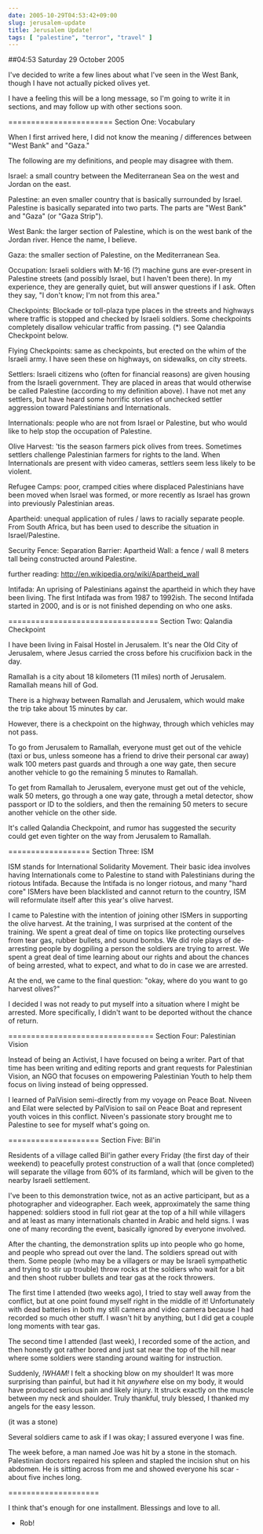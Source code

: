 ```yaml
---
date: 2005-10-29T04:53:42+09:00
slug: jerusalem-update
title: Jerusalem Update!
tags: [ "palestine", "terror", "travel" ]
---
```


##04:53 Saturday 29 October 2005

I've decided to write a few lines about what I've seen in the West Bank, though I have not actually picked olives yet.

I have a feeling this will be a long message, so I'm going to write it in sections, and may follow up with other sections soon.

=======================
Section One: Vocabulary

When I first arrived here, I did not know the meaning / differences between "West Bank" and "Gaza."

The following are my definitions, and people may disagree with them.

Israel: a small country between the Mediterranean Sea on the west and Jordan on the east.

Palestine: an even smaller country that is basically surrounded by Israel.  Palestine is basically separated into two parts.  The parts are "West Bank" and "Gaza" (or "Gaza Strip").

West Bank: the larger section of Palestine, which is on the west bank of the Jordan river.  Hence the name, I believe.

Gaza: the smaller section of Palestine, on the Mediterranean Sea.

Occupation: Israeli soldiers with M-16 (?) machine guns are ever-present in Palestine streets (and possibly Israel, but I haven't been there).  In my experience, they are generally quiet, but will answer questions if I ask.  Often they say, "I don't know; I'm not from this area."

Checkpoints: Blockade or toll-plaza type places in the streets and highways where traffic is stopped and checked by Israeli soldiers. Some checkpoints completely disallow vehicular traffic from passing. (*) see Qalandia Checkpoint below.

Flying Checkpoints: same as checkpoints, but erected on the whim of the Israeli army.  I have seen these on highways, on sidewalks, on city streets.

Settlers: Israeli citizens who (often for financial reasons) are given housing from the Israeli government.  They are placed in areas that would otherwise be called Palestine (according to my definition above).  I have not met any settlers, but have heard some horrific stories of unchecked settler aggression toward Palestinians and Internationals.

Internationals: people who are not from Israel or Palestine, but who would like to help stop the occupation of Palestine.

Olive Harvest: 'tis the season farmers pick olives from trees. Sometimes settlers challenge Palestinian farmers for rights to the land.  When Internationals are present with video cameras, settlers seem less likely to be violent.

Refugee Camps: poor, cramped cities where displaced Palestinians have been moved when Israel was formed, or more recently as Israel has grown into previously Palestinian areas.

Apartheid: unequal application of rules / laws to racially separate people.  From South Africa, but has been used to describe the situation in Israel/Palestine.

Security Fence:
Separation Barrier:
Apartheid Wall:  a fence / wall 8 meters tall being constructed around Palestine.

further reading: http://en.wikipedia.org/wiki/Apartheid_wall

Intifada: An uprising of Palestinians against the apartheid in which they have been living.  The first Intifada was from 1987 to 1992ish. The second Intifada started in 2000, and is or is not finished depending on who one asks.

=================================
Section Two:  Qalandia Checkpoint

I have been living in Faisal Hostel in Jerusalem.  It's near the Old City of Jerusalem, where Jesus carried the cross before his crucifixion back in the day.

Ramallah is a city about 18 kilometers (11 miles) north of Jerusalem. Ramallah means hill of God.

There is a highway between Ramallah and Jerusalem, which would make the trip take about 15 minutes by car.

However, there is a checkpoint on the highway, through which vehicles may not pass.

To go from Jerusalem to Ramallah, everyone must get out of the vehicle (taxi or bus, unless someone has a friend to drive their personal car away) walk 100 meters past guards and through a one way gate, then secure another vehicle to go the remaining 5 minutes to Ramallah.

To get from Ramallah to Jerusalem, everyone must get out of the vehicle, walk 50 meters, go through a one way gate, through a metal detector, show passport or ID to the soldiers, and then the remaining 50 meters to secure another vehicle on the other side.

It's called Qalandia Checkpoint, and rumor has suggested the security could get even tighter on the way from Jerusalem to Ramallah.

==================
Section Three: ISM

ISM stands for International Solidarity Movement.  Their basic idea involves having Internationals come to Palestine to stand with Palestinians during the riotous Intifada.  Because the Intifada is no longer riotous, and many "hard core" ISMers have been blacklisted and cannot return to the country, ISM will reformulate itself after this year's olive harvest.

I came to Palestine with the intention of joining other ISMers in supporting the olive harvest.  At the training, I was surprised at the content of the training.  We spent a great deal of time on topics like protecting ourselves from tear gas, rubber bullets, and sound bombs. We did role plays of de-arresting people by dogpiling a person the soldiers are trying to arrest.  We spent a great deal of time learning about our rights and about the chances of being arrested, what to expect, and what to do in case we are arrested.

At the end, we came to the final question: "okay, where do you want to go harvest olives?"

I decided I was not ready to put myself into a situation where I might be arrested.  More specifically, I didn't want to be deported without the chance of return.

================================
Section Four: Palestinian Vision

Instead of being an Activist, I have focused on being a writer.  Part of that time has been writing and editing reports and grant requests for Palestinian Vision, an NGO that focuses on empowering Palestinian Youth to help them focus on living instead of being oppressed.

I learned of PalVision semi-directly from my voyage on Peace Boat. Niveen and Eilat were selected by PalVision to sail on Peace Boat and represent youth voices in this conflict.  Niveen's passionate story brought me to Palestine to see for myself what's going on.

====================
Section Five: Bil'in

Residents of a village called Bil'in gather every Friday (the first day of their weekend) to peacefully protest construction of a wall that (once completed) will separate the village from 60% of its farmland, which will be given to the nearby Israeli settlement.

I've been to this demonstration twice, not as an active participant, but as a photographer and videographer.  Each week, approximately the same thing happened: soldiers stood in full riot gear at the top of a hill while villagers and at least as many internationals chanted in Arabic and held signs.  I was one of many recording the event, basically ignored by everyone involved.

After the chanting, the demonstration splits up into people who go home, and people who spread out over the land.  The soldiers spread out with them.  Some people (who may be a villagers or may be Israeli sympathetic and trying to stir up trouble) throw rocks at the soldiers who wait for a bit and then shoot rubber bullets and tear gas at the rock throwers.

The first time I attended (two weeks ago), I tried to stay well away from the conflict, but at one point found myself right in the middle of it!  Unfortunately with dead batteries in both my still camera and video camera because I had recorded so much other stuff.  I wasn't hit by anything, but I did get a couple long moments with tear gas.

The second time I attended (last week), I recorded some of the action, and then honestly got rather bored and just sat near the top of the hill near where some soldiers were standing around waiting for instruction.

Suddenly, _!*WHAM*!_ I felt a shocking blow on my shoulder!  It was more surprising than painful, but had it hit *anywhere* else on my body, it would have produced serious pain and likely injury.  It struck exactly on the muscle between my neck and shoulder.  Truly thankful, truly blessed, I thanked my angels for the easy lesson.

(it was a stone)

Several soldiers came to ask if I was okay; I assured everyone I was fine.

The week before, a man named Joe was hit by a stone in the stomach. Palestinian doctors repaired his spleen and stapled the incision shut on his abdomen.  He is sitting across from me and showed everyone his scar - about five inches long.

====================

I think that's enough for one installment.  Blessings and love to all.

- Rob!
